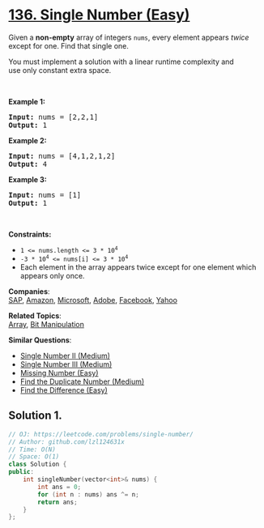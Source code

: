 # [136. Single Number (Easy)](https://leetcode.com/problems/single-number/)

<p>Given a <strong>non-empty</strong>&nbsp;array of integers <code>nums</code>, every element appears <em>twice</em> except for one. Find that single one.</p>

<p>You must&nbsp;implement a solution with a linear runtime complexity and use&nbsp;only constant&nbsp;extra space.</p>

<p>&nbsp;</p>
<p><strong>Example 1:</strong></p>
<pre><strong>Input:</strong> nums = [2,2,1]
<strong>Output:</strong> 1
</pre><p><strong>Example 2:</strong></p>
<pre><strong>Input:</strong> nums = [4,1,2,1,2]
<strong>Output:</strong> 4
</pre><p><strong>Example 3:</strong></p>
<pre><strong>Input:</strong> nums = [1]
<strong>Output:</strong> 1
</pre>
<p>&nbsp;</p>
<p><strong>Constraints:</strong></p>

<ul>
	<li><code>1 &lt;= nums.length &lt;= 3 * 10<sup>4</sup></code></li>
	<li><code>-3 * 10<sup>4</sup> &lt;= nums[i] &lt;= 3 * 10<sup>4</sup></code></li>
	<li>Each element in the array appears twice except for one element which appears only once.</li>
</ul>


**Companies**:  
[SAP](https://leetcode.com/company/sap), [Amazon](https://leetcode.com/company/amazon), [Microsoft](https://leetcode.com/company/microsoft), [Adobe](https://leetcode.com/company/adobe), [Facebook](https://leetcode.com/company/facebook), [Yahoo](https://leetcode.com/company/yahoo)

**Related Topics**:  
[Array](https://leetcode.com/tag/array/), [Bit Manipulation](https://leetcode.com/tag/bit-manipulation/)

**Similar Questions**:
* [Single Number II (Medium)](https://leetcode.com/problems/single-number-ii/)
* [Single Number III (Medium)](https://leetcode.com/problems/single-number-iii/)
* [Missing Number (Easy)](https://leetcode.com/problems/missing-number/)
* [Find the Duplicate Number (Medium)](https://leetcode.com/problems/find-the-duplicate-number/)
* [Find the Difference (Easy)](https://leetcode.com/problems/find-the-difference/)

## Solution 1.

```cpp
// OJ: https://leetcode.com/problems/single-number/
// Author: github.com/lzl124631x
// Time: O(N)
// Space: O(1)
class Solution {
public:
    int singleNumber(vector<int>& nums) {
        int ans = 0;
        for (int n : nums) ans ^= n;
        return ans;
    }
};
```